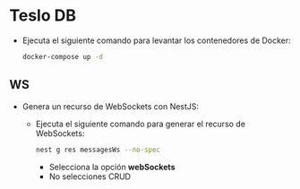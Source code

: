 # Teslo DB

- Ejecuta el siguiente comando para levantar los contenedores de Docker:

    ```bash
    docker-compose up -d
    ```

## WS

- Genera un recurso de WebSockets con NestJS:
    - Ejecuta el siguiente comando para generar el recurso de WebSockets:

        ```bash
        nest g res messagesWs --no-spec
        ```

        - Selecciona la opción **webSockets**
        - No selecciones CRUD